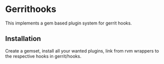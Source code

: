 # Gerrithooks

This implements a gem based plugin system for gerrit hooks.

## Installation

Create a gemset, install all your wanted plugins, link from rvm wrappers to the respective hooks in gerrit/hooks.
